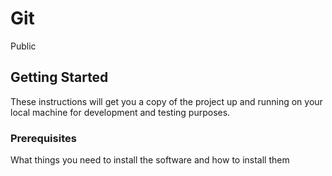 # Git
Public



## Getting Started

These instructions will get you a copy of the project up and running on your local machine for development and testing purposes.

### Prerequisites

What things you need to install the software and how to install them


